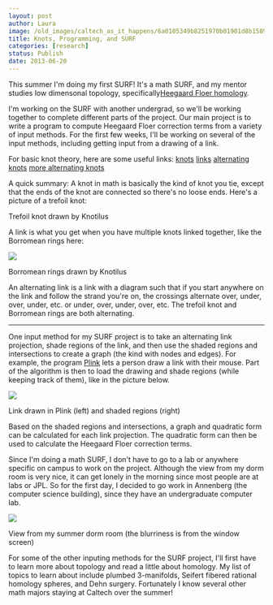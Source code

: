 ```yaml
---
layout: post
author: Laura
image: /old_images/caltech_as_it_happens/6a0105349b8251970b01901d8b1589970b.png
title: Knots, Programming, and SURF 
categories: [research]
status: Publish
date: 2013-06-20
---
```



This summer I'm doing my first SURF! It's a math SURF, and my mentor studies low dimensonal topology, specifically[Heegaard Floer homology](https://en.wikipedia.org/wiki/Floer_homology#Heegaard_Floer_homology).

 I'm working on the SURF with another undergrad, so we'll be working 
together to complete different parts of the project. Our main project is to write a 
program to compute Heegaard Floer correction terms from a variety of 
input methods. For the first few weeks, I'll be working on several of 
the input methods, including getting input from a drawing of a link.

For basic knot theory, here are some useful links: [knots](https://www.oglethorpe.edu/faculty/j_nardo/knots/intro.htm#num1) [links](https://en.wikipedia.org/wiki/Link_%28knot_theory%29) [alternating knots](https://planetmath.org/alternatingknot) [more alternating knots](https://www.math.cuhk.edu.hk/publect/lecture4/alternating.html)

A quick summary: A knot in math is basically the kind of 
knot you tie, except that the ends of the knot are connected so there's 
no loose ends. Here's a picture of a trefoil knot:

Trefoil knot drawn by Knotilus

A link is what you get when you have multiple knots linked together, like the Borromean rings here:



![](/old_images/caltech_as_it_happens/6a0105349b8251970b019103813347970c.png)

Borromean rings drawn by Knotilus

An alternating link is a link with a diagram such that if you start 
anywhere on the link and follow the strand you're on, the crossings 
alternate over, under, over, under, etc. or under, over, under, over, 
etc. The trefoil knot and Borromean rings are both alternating.

---

One input method for my SURF project is to take an alternating link 
projection, shade regions of the link, and then use the shaded regions 
and intersections to create a graph (the kind with nodes and edges). For
 example, the program [Plink](https://www.math.uic.edu/t3m/SnapPy/plink.html)
 lets a person draw a link with their mouse. Part of the algorithm is 
then to load the drawing and shade regions (while keeping track of 
them), like in the picture below.


![](/old_images/caltech_as_it_happens/6a0105349b8251970b0191038144dd970c.png)

Link drawn in Plink (left) and shaded regions (right)

Based on the shaded regions and intersections, a graph and quadratic form can be calculated for each link projection. The quadratic form can then be used to calculate the Heegaard Floer correction terms.

Since I'm doing a math SURF, I don't have to go to a lab or anywhere specific on campus to work on the project. Although the view from my dorm room is very nice, it can get lonely in the morning since most people are at labs or JPL. So for the first day, I decided to go work in Annenberg (the computer science building), since they have an undergraduate computer lab. 

![](/old_images/caltech_as_it_happens/6a0105349b8251970b0191038189d5970c.jpg)

View from my summer dorm room (the blurriness is from the window screen)

For some of the other inputing methods for the SURF project, I'll first have to learn more about 
topology and read a little about homology. My list of topics to learn about include plumbed 3-manifolds, Seifert fibered rational 
homology spheres, and Dehn surgery. Fortunately I know several other math majors staying at Caltech over the summer!

